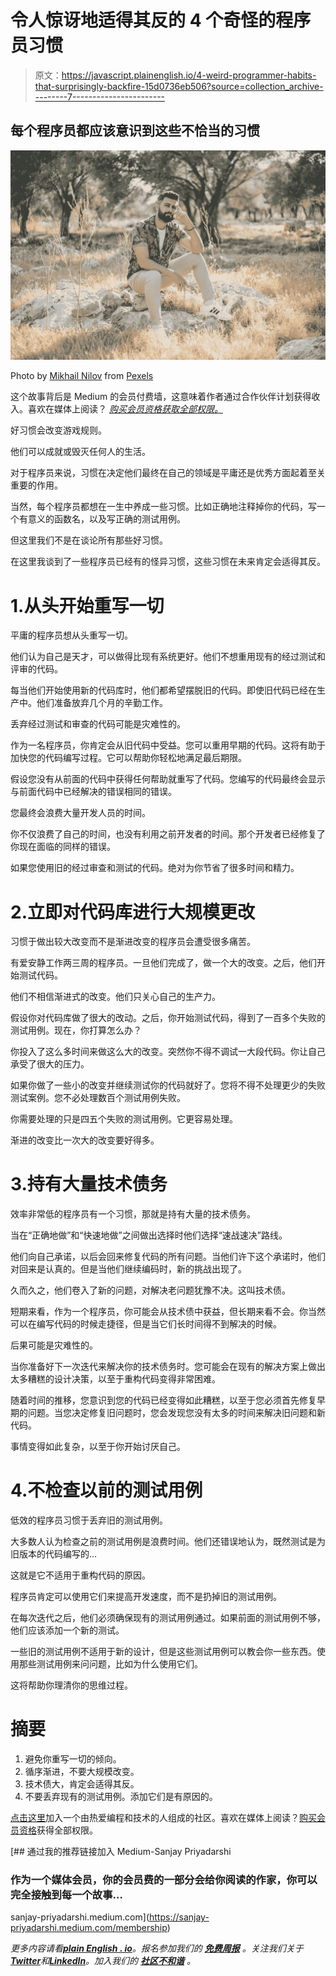 # 令人惊讶地适得其反的 4 个奇怪的程序员习惯

> 原文：<https://javascript.plainenglish.io/4-weird-programmer-habits-that-surprisingly-backfire-15d0736eb506?source=collection_archive---------7----------------------->

## 每个程序员都应该意识到这些不恰当的习惯

![](img/ed3738df49e77f604df757d8e5872936.png)

Photo by [Mikhail Nilov](https://www.pexels.com/@mikhail-nilov?utm_content=attributionCopyText&utm_medium=referral&utm_source=pexels) from [Pexels](https://www.pexels.com/photo/a-man-in-casual-wear-sitting-on-rocks-8350403/?utm_content=attributionCopyText&utm_medium=referral&utm_source=pexels)

这个故事背后是 Medium 的会员付费墙，这意味着作者通过合作伙伴计划获得收入。喜欢在媒体上阅读？ [*购买会员资格获取全部权限。*](https://sanjay-priyadarshi.medium.com/membership)

好习惯会改变游戏规则。

他们可以成就或毁灭任何人的生活。

对于程序员来说，习惯在决定他们最终在自己的领域是平庸还是优秀方面起着至关重要的作用。

当然，每个程序员都想在一生中养成一些习惯。比如正确地注释掉你的代码，写一个有意义的函数名，以及写正确的测试用例。

但这里我们不是在谈论所有那些好习惯。

在这里我谈到了一些程序员已经有的怪异习惯，这些习惯在未来肯定会适得其反。

# 1.从头开始重写一切

平庸的程序员想从头重写一切。

他们认为自己是天才，可以做得比现有系统更好。他们不想重用现有的经过测试和评审的代码。

每当他们开始使用新的代码库时，他们都希望摆脱旧的代码。即使旧代码已经在生产中。他们准备放弃几个月的辛勤工作。

丢弃经过测试和审查的代码可能是灾难性的。

作为一名程序员，你肯定会从旧代码中受益。您可以重用早期的代码。这将有助于加快您的代码编写过程。它可以帮助你轻松地满足最后期限。

假设您没有从前面的代码中获得任何帮助就重写了代码。您编写的代码最终会显示与前面代码中已经解决的错误相同的错误。

您最终会浪费大量开发人员的时间。

你不仅浪费了自己的时间，也没有利用之前开发者的时间。那个开发者已经修复了你现在面临的同样的错误。

如果您使用旧的经过审查和测试的代码。绝对为你节省了很多时间和精力。

# 2.立即对代码库进行大规模更改

习惯于做出较大改变而不是渐进改变的程序员会遭受很多痛苦。

有爱安静工作两三周的程序员。一旦他们完成了，做一个大的改变。之后，他们开始测试代码。

他们不相信渐进式的改变。他们只关心自己的生产力。

假设你对代码库做了很大的改动。之后，你开始测试代码，得到了一百多个失败的测试用例。现在，你打算怎么办？

你投入了这么多时间来做这么大的改变。突然你不得不调试一大段代码。你让自己承受了很大的压力。

如果你做了一些小的改变并继续测试你的代码就好了。您将不得不处理更少的失败测试案例。您不必处理数百个测试用例失败。

你需要处理的只是四五个失败的测试用例。它更容易处理。

渐进的改变比一次大的改变要好得多。

# 3.持有大量技术债务

效率非常低的程序员有一个习惯，那就是持有大量的技术债务。

当在“正确地做”和“快速地做”之间做出选择时他们选择“速战速决”路线。

他们向自己承诺，以后会回来修复代码的所有问题。当他们许下这个承诺时，他们对回来是认真的。但是当他们继续编码时，新的挑战出现了。

久而久之，他们卷入了新的问题，对解决老问题犹豫不决。这叫技术债。

短期来看，作为一个程序员，你可能会从技术债中获益，但长期来看不会。你当然可以在编写代码的时候走捷径，但是当它们长时间得不到解决的时候。

后果可能是灾难性的。

当你准备好下一次迭代来解决你的技术债务时。您可能会在现有的解决方案上做出太多糟糕的设计决策，以至于重构代码变得非常困难。

随着时间的推移，您意识到您的代码已经变得如此糟糕，以至于您必须首先修复早期的问题。当您决定修复旧问题时，您会发现您没有太多的时间来解决旧问题和新代码。

事情变得如此复杂，以至于你开始讨厌自己。

# 4.不检查以前的测试用例

低效的程序员习惯于丢弃旧的测试用例。

大多数人认为检查之前的测试用例是浪费时间。他们还错误地认为，既然测试是为旧版本的代码编写的…

这就是它不适用于重构代码的原因。

程序员肯定可以使用它们来提高开发速度，而不是扔掉旧的测试用例。

在每次迭代之后，他们必须确保现有的测试用例通过。如果前面的测试用例不够，他们应该添加一个新的测试。

一些旧的测试用例不适用于新的设计，但是这些测试用例可以教会你一些东西。使用那些测试用例来问问题，比如为什么使用它们。

这将帮助你理清你的思维过程。

# 摘要

1.  避免你重写一切的倾向。
2.  循序渐进，不要大规模改变。
3.  技术债大，肯定会适得其反。
4.  不要丢弃现有的测试用例。添加它们是有原因的。

[点击这里](https://codertoentrepreneurs.substack.com/)加入一个由热爱编程和技术的人组成的社区。喜欢在媒体上阅读？[购买会员资格](https://sanjay-priyadarshi.medium.com/membership)获得全部权限。

[](https://sanjay-priyadarshi.medium.com/membership) [## 通过我的推荐链接加入 Medium-Sanjay Priyadarshi

### 作为一个媒体会员，你的会员费的一部分会给你阅读的作家，你可以完全接触到每一个故事…

sanjay-priyadarshi.medium.com](https://sanjay-priyadarshi.medium.com/membership) 

*更多内容请看*[***plain English . io***](https://plainenglish.io/)*。报名参加我们的* [***免费周报***](http://newsletter.plainenglish.io/) *。关注我们关于*[***Twitter***](https://twitter.com/inPlainEngHQ)*和*[***LinkedIn***](https://www.linkedin.com/company/inplainenglish/)*。加入我们的* [***社区不和谐***](https://discord.gg/GtDtUAvyhW) *。*